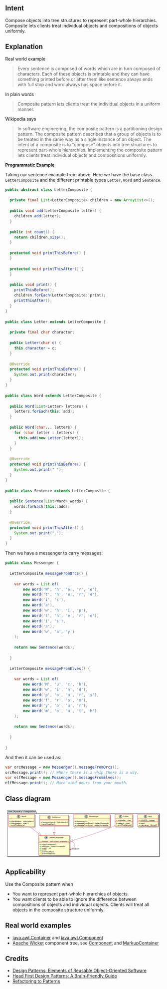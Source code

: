 
## Intent

Compose objects into tree structures to represent part-whole hierarchies. Composite lets clients 
treat individual objects and compositions of objects uniformly.

## Explanation

Real world example

> Every sentence is composed of words which are in turn composed of characters. Each of these 
> objects is printable and they can have something printed before or after them like sentence always 
> ends with full stop and word always has space before it.

In plain words

> Composite pattern lets clients treat the individual objects in a uniform manner.

Wikipedia says

> In software engineering, the composite pattern is a partitioning design pattern. The composite 
> pattern describes that a group of objects is to be treated in the same way as a single instance of 
> an object. The intent of a composite is to "compose" objects into tree structures to represent 
> part-whole hierarchies. Implementing the composite pattern lets clients treat individual objects 
> and compositions uniformly.

**Programmatic Example**

Taking our sentence example from above. Here we have the base class `LetterComposite` and the 
different printable types `Letter`, `Word` and `Sentence`. 

```java
public abstract class LetterComposite {

  private final List<LetterComposite> children = new ArrayList<>();

  public void add(LetterComposite letter) {
    children.add(letter);
  }

  public int count() {
    return children.size();
  }

  protected void printThisBefore() {
  }

  protected void printThisAfter() {
  }

  public void print() {
    printThisBefore();
    children.forEach(LetterComposite::print);
    printThisAfter();
  }
}

public class Letter extends LetterComposite {

  private final char character;

  public Letter(char c) {
    this.character = c;
  }

  @Override
  protected void printThisBefore() {
    System.out.print(character);
  }
}

public class Word extends LetterComposite {

  public Word(List<Letter> letters) {
    letters.forEach(this::add);
  }

  public Word(char... letters) {
    for (char letter : letters) {
      this.add(new Letter(letter));
    }
  }

  @Override
  protected void printThisBefore() {
    System.out.print(" ");
  }
}

public class Sentence extends LetterComposite {

  public Sentence(List<Word> words) {
    words.forEach(this::add);
  }

  @Override
  protected void printThisAfter() {
    System.out.print(".");
  }
}
```

Then we have a messenger to carry messages:

```java
public class Messenger {

  LetterComposite messageFromOrcs() {

    var words = List.of(
        new Word('W', 'h', 'e', 'r', 'e'),
        new Word('t', 'h', 'e', 'r', 'e'),
        new Word('i', 's'),
        new Word('a'),
        new Word('w', 'h', 'i', 'p'),
        new Word('t', 'h', 'e', 'r', 'e'),
        new Word('i', 's'),
        new Word('a'),
        new Word('w', 'a', 'y')
    );

    return new Sentence(words);

  }

  LetterComposite messageFromElves() {

    var words = List.of(
        new Word('M', 'u', 'c', 'h'),
        new Word('w', 'i', 'n', 'd'),
        new Word('p', 'o', 'u', 'r', 's'),
        new Word('f', 'r', 'o', 'm'),
        new Word('y', 'o', 'u', 'r'),
        new Word('m', 'o', 'u', 't', 'h')
    );

    return new Sentence(words);

  }

}
```

And then it can be used as:

```java
var orcMessage = new Messenger().messageFromOrcs();
orcMessage.print(); // Where there is a whip there is a way.
var elfMessage = new Messenger().messageFromElves();
elfMessage.print(); // Much wind pours from your mouth.
```

## Class diagram

![alt text](./etc/composite.urm.png "Composite class diagram")

## Applicability

Use the Composite pattern when

* You want to represent part-whole hierarchies of objects.
* You want clients to be able to ignore the difference between compositions of objects and 
individual objects. Clients will treat all objects in the composite structure uniformly.

## Real world examples

* [java.awt.Container](http://docs.oracle.com/javase/8/docs/api/java/awt/Container.html) and [java.awt.Component](http://docs.oracle.com/javase/8/docs/api/java/awt/Component.html)
* [Apache Wicket](https://github.com/apache/wicket) component tree, see [Component](https://github.com/apache/wicket/blob/91e154702ab1ff3481ef6cbb04c6044814b7e130/wicket-core/src/main/java/org/apache/wicket/Component.java) and [MarkupContainer](https://github.com/apache/wicket/blob/b60ec64d0b50a611a9549809c9ab216f0ffa3ae3/wicket-core/src/main/java/org/apache/wicket/MarkupContainer.java)

## Credits

* [Design Patterns: Elements of Reusable Object-Oriented Software](https://www.amazon.com/gp/product/0201633612/ref=as_li_tl?ie=UTF8&camp=1789&creative=9325&creativeASIN=0201633612&linkCode=as2&tag=javadesignpat-20&linkId=675d49790ce11db99d90bde47f1aeb59)
* [Head First Design Patterns: A Brain-Friendly Guide](https://www.amazon.com/gp/product/0596007124/ref=as_li_tl?ie=UTF8&camp=1789&creative=9325&creativeASIN=0596007124&linkCode=as2&tag=javadesignpat-20&linkId=6b8b6eea86021af6c8e3cd3fc382cb5b)
* [Refactoring to Patterns](https://www.amazon.com/gp/product/0321213351/ref=as_li_tl?ie=UTF8&camp=1789&creative=9325&creativeASIN=0321213351&linkCode=as2&tag=javadesignpat-20&linkId=2a76fcb387234bc71b1c61150b3cc3a7)
